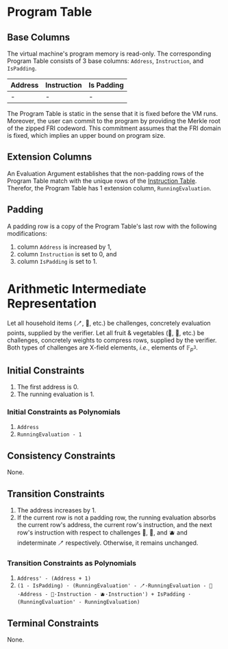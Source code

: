 # Program Table

## Base Columns

The virtual machine's program memory is read-only.
The corresponding Program Table consists of 3 base columns:
`Address`, `Instruction`, and `IsPadding`.

| Address | Instruction | Is Padding |
|:--------|:------------|:-----------|
| -       | -           | -          |

The Program Table is static in the sense that it is fixed before the VM runs.
Moreover, the user can commit to the program by providing the Merkle root of the zipped FRI codeword.
This commitment assumes that the FRI domain is fixed, which implies an upper bound on program size.

## Extension Columns

An Evaluation Argument establishes that the non-padding rows of the Program Table match with the unique rows of the [Instruction Table](instruction-table.md).
Therefor, the Program Table has 1 extension column, `RunningEvaluation`.

## Padding

A padding row is a copy of the Program Table's last row with the following modifications:
1. column `Address` is increased by 1,
1. column `Instruction` is set to 0, and
1. column `IsPadding` is set to 1.

# Arithmetic Intermediate Representation

Let all household items (🪥, 🛁, etc.) be challenges, concretely evaluation points, supplied by the verifier.
Let all fruit & vegetables (🥝, 🥥, etc.) be challenges, concretely weights to compress rows, supplied by the verifier.
Both types of challenges are X-field elements, _i.e._, elements of $\mathbb{F}_{p^3}$.

## Initial Constraints

1. The first address is 0.
1. The running evaluation is 1.

### Initial Constraints as Polynomials

1. `Address`
1. `RunningEvaluation - 1`

## Consistency Constraints

None.

## Transition Constraints

1. The address increases by 1.
1. If the current row is not a padding row, the running evaluation absorbs the current row's address, the current row's instruction, and the next row's instruction with respect to challenges 🥝, 🥥, and 🫐 and indeterminate 🪥 respectively. Otherwise, it remains unchanged.

### Transition Constraints as Polynomials

1. `Address' - (Address + 1)`
1. `(1 - IsPadding) · (RunningEvaluation' - 🪥·RunningEvaluation - 🥝·Address - 🥥·Instruction - 🫐·Instruction') + IsPadding · (RunningEvaluation' - RunningEvaluation)`

## Terminal Constraints

None.
